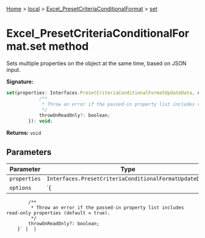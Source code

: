 [Home](./index) &gt; [local](local.md) &gt; [Excel\_PresetCriteriaConditionalFormat](local.excel_presetcriteriaconditionalformat.md) &gt; [set](local.excel_presetcriteriaconditionalformat.set.md)

# Excel\_PresetCriteriaConditionalFormat.set method

Sets multiple properties on the object at the same time, based on JSON input.

**Signature:**
```javascript
set(properties: Interfaces.PresetCriteriaConditionalFormatUpdateData, options?: {
            /**
             * Throw an error if the passed-in property list includes read-only properties (default = true).
             */
            throwOnReadOnly?: boolean;
        }): void;
```
**Returns:** `void`

## Parameters

|  Parameter | Type | Description |
|  --- | --- | --- |
|  `properties` | `Interfaces.PresetCriteriaConditionalFormatUpdateData` |  |
|  `options` | `{
            /**
             * Throw an error if the passed-in property list includes read-only properties (default = true).
             */
            throwOnReadOnly?: boolean;
        }` |  |

